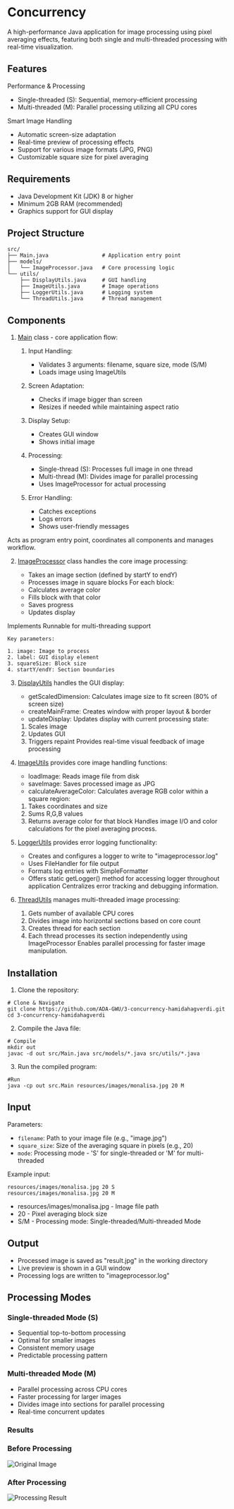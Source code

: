 # Concurrency
A high-performance Java application for image processing using pixel averaging effects, featuring both single and multi-threaded processing with real-time visualization.

## Features

Performance & Processing
- Single-threaded (S): Sequential, memory-efficient processing
- Multi-threaded (M): Parallel processing utilizing all CPU cores

Smart Image Handling
- Automatic screen-size adaptation
- Real-time preview of processing effects
- Support for various image formats (JPG, PNG)
- Customizable square size for pixel averaging

## Requirements

- Java Development Kit (JDK) 8 or higher
- Minimum 2GB RAM (recommended)
- Graphics support for GUI display

## Project Structure
```
src/
├── Main.java                 # Application entry point
├── models/
│   └── ImageProcessor.java   # Core processing logic
└── utils/
    ├── DisplayUtils.java     # GUI handling
    ├── ImageUtils.java       # Image operations
    ├── LoggerUtils.java      # Logging system
    └── ThreadUtils.java      # Thread management
```

## Components

1. [Main](https://github.com/ADA-GWU/3-concurrency-hamidahagverdi/blob/main/src/Main.java) class - core application flow:

    1. Input Handling:
        - Validates 3 arguments: filename, square size, mode (S/M)
        - Loads image using ImageUtils

    2. Screen Adaptation:
        - Checks if image bigger than screen
        - Resizes if needed while maintaining aspect ratio

    3. Display Setup:
        - Creates GUI window
        - Shows initial image

    4. Processing:
        - Single-thread (S): Processes full image in one thread
        - Multi-thread (M): Divides image for parallel processing
        - Uses ImageProcessor for actual processing

    5. Error Handling:
        - Catches exceptions
        - Logs errors
        - Shows user-friendly messages

Acts as program entry point, coordinates all components and manages workflow.

2. [ImageProcessor](https://github.com/ADA-GWU/3-concurrency-hamidahagverdi/blob/main/src/models/ImageProcessor.java) class handles the core image processing:

    - Takes an image section (defined by startY to endY)
    - Processes image in square blocks
    For each block:
    - Calculates average color
    - Fills block with that color
    - Saves progress
    - Updates display

Implements Runnable for multi-threading support

    Key parameters:

    1. image: Image to process
    2. label: GUI display element
    3. squareSize: Block size
    4. startY/endY: Section boundaries

3. [DisplayUtils](https://github.com/ADA-GWU/3-concurrency-hamidahagverdi/blob/main/src/utils/DisplayUtils.java) handles the GUI display:
 
    - getScaledDimension: Calculates image size to fit screen (80% of screen size)
    - createMainFrame: Creates window with proper layout & border
    - updateDisplay: Updates display with current processing state:

    1. Scales image
    2. Updates GUI
    3. Triggers repaint
Provides real-time visual feedback of image processing

4. [ImageUtils](https://github.com/ADA-GWU/3-concurrency-hamidahagverdi/blob/main/src/utils/ImageUtils.java) provides core image handling functions:

    - loadImage: Reads image file from disk
    - saveImage: Saves processed image as JPG
    - calculateAverageColor: Calculates average RGB color within a square region:

    1. Takes coordinates and size
    2. Sums R,G,B values
    3. Returns average color for that block
Handles image I/O and color calculations for the pixel averaging process.

5. [LoggerUtils](https://github.com/ADA-GWU/3-concurrency-hamidahagverdi/blob/main/src/utils/LoggerUtils.java) provides error logging functionality:

    - Creates and configures a logger to write to "imageprocessor.log"
    - Uses FileHandler for file output
    - Formats log entries with SimpleFormatter
    - Offers static getLogger() method for accessing logger throughout application
Centralizes error tracking and debugging information.

6. [ThreadUtils](https://github.com/ADA-GWU/3-concurrency-hamidahagverdi/blob/main/src/utils/ThreadUtils.java) manages multi-threaded image processing:

    1. Gets number of available CPU cores
    2. Divides image into horizontal sections based on core count
    3. Creates thread for each section
    4. Each thread processes its section independently using ImageProcessor
Enables parallel processing for faster image manipulation.

## Installation

1. Clone the repository:
```
# Clone & Navigate
git clone https://github.com/ADA-GWU/3-concurrency-hamidahagverdi.git
cd 3-concurrency-hamidahagverdi
```
2. Compile the Java file:
```
# Compile
mkdir out
javac -d out src/Main.java src/models/*.java src/utils/*.java
```
3. Run the compiled program:
```
#Run
java -cp out src.Main resources/images/monalisa.jpg 20 M
```
## Input

Parameters:
- `filename`: Path to your image file (e.g., "image.jpg")
- `square_size`: Size of the averaging square in pixels (e.g., 20)
- `mode`: Processing mode - 'S' for single-threaded or 'M' for multi-threaded

Example input:
```
resources/images/monalisa.jpg 20 S
resources/images/monalisa.jpg 20 M
```
- resources/images/monalisa.jpg - Image file path
- 20 - Pixel averaging block size
- S/M - Processing mode: Single-threaded/Multi-threaded Mode

## Output

- Processed image is saved as "result.jpg" in the working directory
- Live preview is shown in a GUI window
- Processing logs are written to "imageprocessor.log"

## Processing Modes

### Single-threaded Mode (S)
- Sequential top-to-bottom processing
- Optimal for smaller images
- Consistent memory usage
- Predictable processing pattern

### Multi-threaded Mode (M)
- Parallel processing across CPU cores
- Faster processing for larger images
- Divides image into sections for parallel processing
- Real-time concurrent updates

### Results

### Before Processing
![Original Image](resources/images/monalisa.jpg)

### After Processing
![Processing Result](result.jpg)
